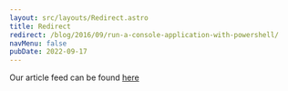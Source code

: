 ```yaml
---
layout: src/layouts/Redirect.astro
title: Redirect
redirect: /blog/2016/09/run-a-console-application-with-powershell/
navMenu: false
pubDate: 2022-09-17
---
```

<div>
Our article feed can be found <a href="/blog/2016/09/run-a-console-application-with-powershell/">here</a>
</div>
